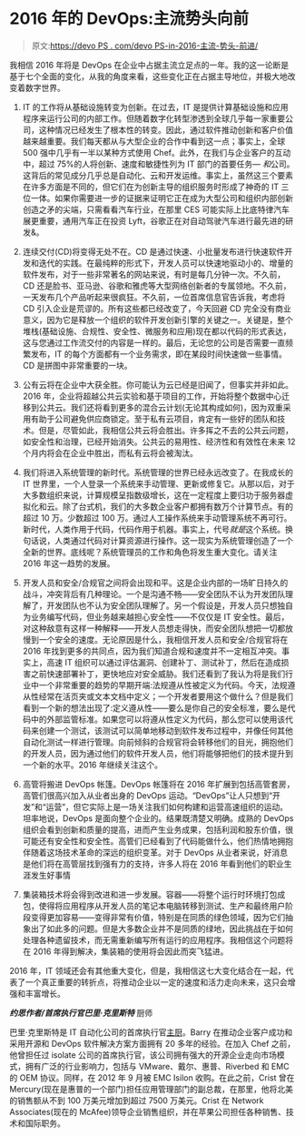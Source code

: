 # 2016 年的 DevOps:主流势头向前

> 原文:[https://devo PS . com/devo PS-in-2016-主流-势头-前进/](https://devops.com/devops-in-2016-mainstream-momentum-ahead/)

我相信 2016 年将是 DevOps 在企业中占据主流立足点的一年。我的这一论断是基于七个全面的变化，从我的角度来看，这些变化正在占据主导地位，并极大地改变着数字世界。

1.  IT 的工作将从基础设施转变为创新。在过去，IT 是提供计算基础设施和应用程序来运行公司的内部工作。但随着数字化转型渗透到全球几乎每一家重要公司，这种情况已经发生了根本性的转变。因此，通过软件推动创新和客户价值越来越重要。我们每天都从与大型企业的合作中看到这一点；事实上，全球 500 强中几乎有一半以某种方式使用 Chef。此外，在我们与企业客户的互动中，超过 75%的人将创新、速度和敏捷性列为 IT 部门的首要任务— *和*公司。这背后的常见成分几乎总是自动化、云和开发运维。事实上，虽然这三个要素在许多方面是不同的，但它们在为创新主导的组织服务时形成了神奇的 IT 三位一体。如果你需要进一步的证据来证明它正在成为大型公司和组织内部创新创造之矛的尖端，只需看看汽车行业，在那里 CES 可能实际上比底特律汽车展更重要，通用汽车正在投资 Lyft，谷歌正在对自动驾驶汽车进行最先进的研发&。

2.  连续交付(CD)将变得无处不在。CD 是通过快速、小批量发布进行快速软件开发和迭代的实践。在最纯粹的形式下，开发人员可以快速地驱动小的、增量的软件发布，对于一些非常著名的网站来说，有时是每几分钟一次。不久前，CD 还是脸书、亚马逊、谷歌和雅虎等大型网络创新者的专属领地。不久前，一天发布几个产品听起来很疯狂。不久前，一位首席信息官告诉我，考虑将 CD 引入企业是荒谬的。所有这些都已经改变了，今天回避 CD 完全没有商业意义，因为它是释放一个组织的软件开发创新引擎的关键之一。关键是，整个堆栈(基础设施、合规性、安全性、微服务和应用)现在都以代码的形式表达，这与您通过工作流交付的内容是一样的。最后，无论您的公司是否需要一直频繁发布，IT 的每个方面都有一个业务需求，即在某段时间快速做一些事情。CD 是拼图中非常重要的一块。

3.  公有云将在企业中大获全胜。你可能认为云已经是旧闻了，但事实并非如此。2016 年，企业将超越公共云实验和基于项目的工作，开始将整个数据中心迁移到公共云。我们还将看到更多的混合云计划(无论其构成如何)，因为双重采用有助于公司避免供应商锁定。至于私有云项目，肯定有一些好的团队和技术。但是，尽管如此，我相信公共云将会胜出。许多挥之不去的公共云问题，如安全性和治理，已经开始消失。公共云的易用性、经济性和有效性在未来 12 个月内将会在企业中胜出，而私有云将会被淘汰。

4.  我们将进入系统管理的新时代。系统管理的世界已经永远改变了。在我成长的 IT 世界里，一个人登录一个系统来手动管理、更新或修复它。从那以后，对于大多数组织来说，计算规模呈指数级增长，这在一定程度上要归功于服务器虚拟化和云。除了台式机，我们的大多数企业客户都拥有数万个计算节点。有的超过 10 万。少数超过 100 万。通过人工操作系统来手动管理系统不再可行。新时代，人类作用于代码，代码作用于机器。事实上，代号*就是*这个系统。换句话说，人类通过代码对计算资源进行操作。这一现实为系统管理创造了一个全新的世界。底线呢？系统管理员的工作和角色将发生重大变化。请关注 2016 年这一趋势的发展。

5.  开发人员和安全/合规官之间将会出现和平。这是企业内部的一场旷日持久的战斗，冲突背后有几种理论。一个是沟通不畅——安全团队不认为开发团队理解了，开发团队也不认为安全团队理解了。另一个假设是，开发人员只想独自为业务编写代码，但业务越来越担心安全性——不仅仅是 IT 安全性。最后，对这种敌意有这样一种解释——开发人员想走得快，而安全团队想把一切都放慢到一个安全的速度。无论原因是什么，我相信开发人员和安全/合规官将在 2016 年找到更多的共同点，因为我们知道合规和速度并不一定相互冲突。事实上，高速 IT 组织可以通过评估漏洞、创建补丁、测试补丁，然后在造成损害之前快速部署补丁，更快地应对安全威胁。我们还看到了我认为将是我们行业中一个非常重要的趋势的早期开端:法规遵从性被定义为代码。今天，法规遵从性经常在活页夹或文本文档中定义；一个开发者要用这个做什么？但是我们看到一个新的想法出现了:定义遵从性——要么是你自己的安全标准，要么是代码中的外部监管标准。如果您可以将遵从性定义为代码，那么您可以使用该代码来创建一个测试，该测试可以简单地移动到软件发布过程中，并像任何其他自动化测试一样进行管理。向前倾斜的合规官将会转移他们的目光，拥抱他们的开发人员，因为通过他们的软件开发人员，他们将能够把他们的技术提升到一个新的水平。2016 年继续关注这个。

6.  高管将搬进 DevOps 帐篷。DevOps 帐篷将在 2016 年扩展到包括高管套房，高管们很高兴加入从业者出身的 DevOps 运动。“DevOps”让人只想到“开发”和“运营”，但它实际上是一场关注我们如何构建和运营高速组织的运动。坦率地说，DevOps 是面向整个企业的。结果既清楚又明确。成熟的 DevOps 组织会看到创新和质量的提高，进而产生业务成果，包括利润和股东价值，很可能还有安全性和安全性。高管们已经看到了代码能做什么，他们热情地拥抱伴随着这场技术革命的深远的组织变革。对于 DevOps 从业者来说，好消息是他们将在高管层找到强有力的支持，许多人将在 2016 年看到他们的职业生涯发生好事情

7.  集装箱技术将会得到改进和进一步发展。容器——将整个运行时环境打包成包，使得将应用程序从开发人员的笔记本电脑转移到测试、生产和最终用户阶段变得更加容易——变得非常有价值，特别是在同质的绿色领域，因为它们抽象出了如此多的问题。但是大多数企业并不是同质的绿地，因此挑战在于如何处理各种遗留技术，而无需重新编写所有运行的应用程序。我相信这个问题将在 2016 年得到解决，集装箱的使用将会因此而突飞猛进。

2016 年，IT 领域还会有其他重大变化，但是，我相信这七大变化结合在一起，代表了一个真正重要的转折点，将推动企业以一定的速度和活力走向未来，这只会增强和丰富增长。

***约思作者/首席执行官巴里·克里斯特*** 厨师

巴里·克里斯特是 IT 自动化公司的首席执行官[主厨](https://www.chef.io/)。Barry 在推动企业客户成功和采用开源和 DevOps 软件解决方案方面拥有 20 多年的经验。在加入 Chef 之前，他曾担任过 isolate 公司的首席执行官，该公司拥有强大的开源企业走向市场模式，拥有广泛的行业影响力，包括与 VMware、戴尔、惠普、Riverbed 和 EMC 的 OEM 协议。同样，在 2012 年 9 月被 EMC Isilon 收购。在此之前，Crist 曾在 Mercury(现在是惠普的一个部门)担任应用管理部门的副总裁，在那里，他将北美的销售额从不到 100 万美元增加到超过 7500 万美元。Crist 在 Network Associates(现在的 McAfee)领导企业销售组织，并在苹果公司担任各种销售、技术和国际职务。